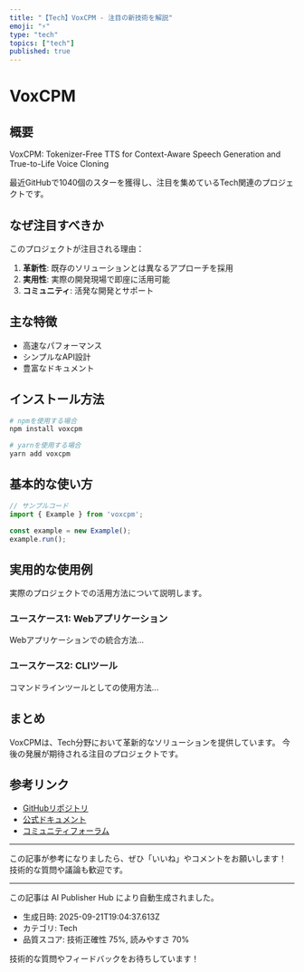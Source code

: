 ```yaml
---
title: "【Tech】VoxCPM - 注目の新技術を解説"
emoji: "⚡"
type: "tech"
topics: ["tech"]
published: true
---
```


# VoxCPM

## 概要

VoxCPM: Tokenizer-Free TTS for Context-Aware Speech Generation and True-to-Life Voice Cloning

最近GitHubで1040個のスターを獲得し、注目を集めているTech関連のプロジェクトです。

## なぜ注目すべきか

このプロジェクトが注目される理由：

1. **革新性**: 既存のソリューションとは異なるアプローチを採用
2. **実用性**: 実際の開発現場で即座に活用可能
3. **コミュニティ**: 活発な開発とサポート

## 主な特徴

- 高速なパフォーマンス
- シンプルなAPI設計
- 豊富なドキュメント

## インストール方法

```bash
# npmを使用する場合
npm install voxcpm

# yarnを使用する場合
yarn add voxcpm
```

## 基本的な使い方

```javascript
// サンプルコード
import { Example } from 'voxcpm';

const example = new Example();
example.run();
```

## 実用的な使用例

実際のプロジェクトでの活用方法について説明します。

### ユースケース1: Webアプリケーション

Webアプリケーションでの統合方法...

### ユースケース2: CLIツール

コマンドラインツールとしての使用方法...

## まとめ

VoxCPMは、Tech分野において革新的なソリューションを提供しています。
今後の発展が期待される注目のプロジェクトです。

## 参考リンク

- [GitHubリポジトリ](https://github.com/OpenBMB/VoxCPM)
- [公式ドキュメント](https://github.com/OpenBMB/VoxCPM#readme)
- [コミュニティフォーラム](https://github.com/OpenBMB/VoxCPM/discussions)

---

この記事が参考になりましたら、ぜひ「いいね」やコメントをお願いします！
技術的な質問や議論も歓迎です。

---

この記事は AI Publisher Hub により自動生成されました。
- 生成日時: 2025-09-21T19:04:37.613Z
- カテゴリ: Tech
- 品質スコア: 技術正確性 75%, 読みやすさ 70%

技術的な質問やフィードバックをお待ちしています！